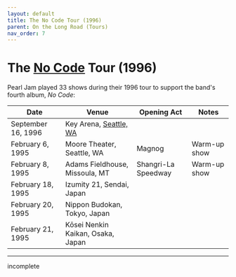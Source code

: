 ```yaml
---
layout: default
title: The No Code Tour (1996)
parent: On the Long Road (Tours)
nav_order: 7
---
```


# The [No Code](https://pearljamopedia.ml/docs/Albums/Studio/No-Code) Tour (1996)

Pearl Jam played 33 shows during their 1996 tour to support the band's fourth album, *No Code*:

| Date | Venue | Opening Act | Notes |
| ---- | ----- | ----------- | ----- |
| September 16, 1996 | Key Arena, [Seattle, WA](https://pearljamopedia.ml/docs/Notable-Mentions/Locations/Seattle-WA) | | 
| February 6, 1995 | Moore Theater, Seattle, WA | Magnog | Warm-up show
| February 8, 1995 | Adams Fieldhouse, Missoula, MT | Shangri-La Speedway | Warm-up show
| February 18, 1995 | Izumity 21, Sendai, Japan | | |
| February 20, 1995 | Nippon Budokan, Tokyo, Japan | | |
| February 21, 1995 | Kōsei Nenkin Kaikan, Osaka, Japan | | |

---------------------------------------------------------------------------------
incomplete
